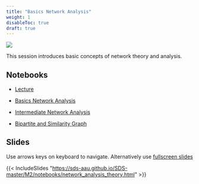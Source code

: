 ```yaml
---
title: "Basics Network Analysis"
weight: 1
disableToc: true
draft: true
---
```


![](https://raw.githubusercontent.com/aaubs/ds-master/main/media/hearder_goldie_space_6.png)

This session introduces basic concepts of network theory and analysis.

   
## Notebooks

* [Lecture](https://colab.research.google.com/github/aaubs/ds-master/blob/main/courses/ds4b-m2-1-nw/notebooks/s1-nw-intro.ipynb)

* [Basics Network Analysis](https://colab.research.google.com/github.com/aaubs/ds-master/blob/main/courses/ds4b-m2-1-nw/notebooks/M2_Networks_hands_on_in_python_24.ipynb)

* [Intermediate Network Analysis](https://colab.research.google.com/github.com/aaubs/ds-master/blob/main/courses/ds4b-m2-1-nw/notebooks/M2_Directed_Networks_hands_on_Python_24.ipynb)


* [Bipartite and Similarity Graph](https://colab.research.google.com/github.com/aaubs/ds-master/blob/main/courses/ds4b-m2-1-nw/notebooks/M2_Bipartite_graphs_in_Python_24.ipynb)



## Slides

  Use arrows keys on keyboard to navigate. Alternatively use [fullscreen slides](https://sds-aau.github.io/SDS-master/M2/notebooks/network_analysis_theory.html)
    
  {{< IncludeSlides "https://sds-aau.github.io/SDS-master/M2/notebooks/network_analysis_theory.html" >}}

